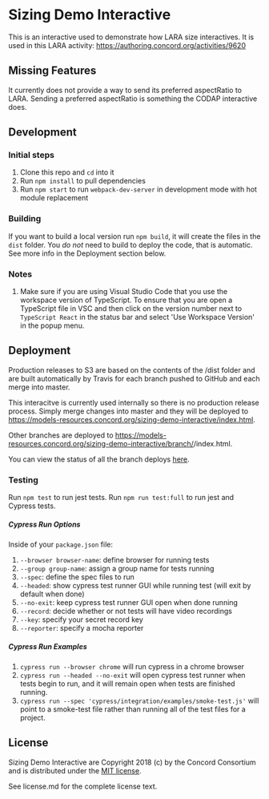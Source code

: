 # Sizing Demo Interactive

This is an interactive used to demonstrate how LARA size interactives.  It is used in this LARA activity: https://authoring.concord.org/activities/9620

## Missing Features

It currently does not provide a way to send its preferred aspectRatio to LARA. Sending a preferred aspectRatio is something the CODAP interactive does.

## Development

### Initial steps

1. Clone this repo and `cd` into it
2. Run `npm install` to pull dependencies
3. Run `npm start` to run `webpack-dev-server` in development mode with hot module replacement

### Building

If you want to build a local version run `npm build`, it will create the files in the `dist` folder.
You *do not* need to build to deploy the code, that is automatic.  See more info in the Deployment section below.

### Notes

1. Make sure if you are using Visual Studio Code that you use the workspace version of TypeScript.
   To ensure that you are open a TypeScript file in VSC and then click on the version number next to
   `TypeScript React` in the status bar and select 'Use Workspace Version' in the popup menu.

## Deployment

Production releases to S3 are based on the contents of the /dist folder and are built automatically by Travis
for each branch pushed to GitHub and each merge into master.

This interacitve is currently used internally so there is no production release process. Simply merge changes into master and they will be deployed to https://models-resources.concord.org/sizing-demo-interactive/index.html.

Other branches are deployed to https://models-resources.concord.org/sizing-demo-interactive/branch/<name>/index.html.

You can view the status of all the branch deploys [here](https://travis-ci.com/concord-consortium/sizing-demo-interactive/branches).

### Testing

Run `npm test` to run jest tests. Run `npm run test:full` to run jest and Cypress tests.

##### Cypress Run Options

Inside of your `package.json` file:
1. `--browser browser-name`: define browser for running tests
2. `--group group-name`: assign a group name for tests running
3. `--spec`: define the spec files to run
4. `--headed`: show cypress test runner GUI while running test (will exit by default when done)
5. `--no-exit`: keep cypress test runner GUI open when done running
6. `--record`: decide whether or not tests will have video recordings
7. `--key`: specify your secret record key
8. `--reporter`: specify a mocha reporter

##### Cypress Run Examples

1. `cypress run --browser chrome` will run cypress in a chrome browser
2. `cypress run --headed --no-exit` will open cypress test runner when tests begin to run, and it will remain open when tests are finished running.
3. `cypress run --spec 'cypress/integration/examples/smoke-test.js'` will point to a smoke-test file rather than running all of the test files for a project.

## License

Sizing Demo Interactive are Copyright 2018 (c) by the Concord Consortium and is distributed under the [MIT license](http://www.opensource.org/licenses/MIT).

See license.md for the complete license text.
